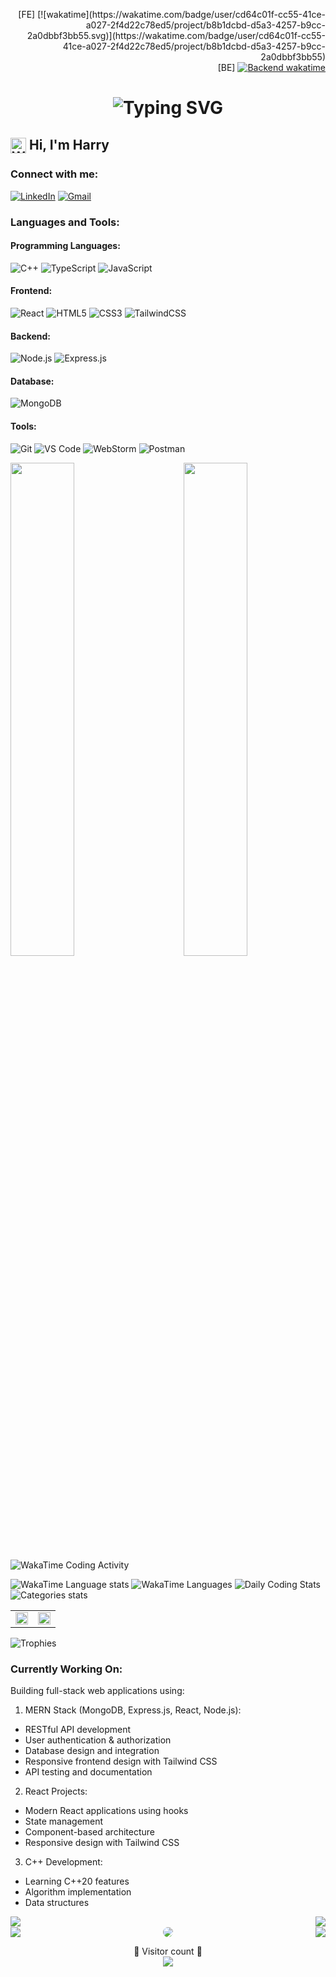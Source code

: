 <!--testing-->
<!--Header-->
<p align="right">
  [FE] [![wakatime](https://wakatime.com/badge/user/cd64c01f-cc55-41ce-a027-2f4d22c78ed5/project/b8b1dcbd-d5a3-4257-b9cc-2a0dbbf3bb55.svg)](https://wakatime.com/badge/user/cd64c01f-cc55-41ce-a027-2f4d22c78ed5/project/b8b1dcbd-d5a3-4257-b9cc-2a0dbbf3bb55)
  <br/>
  [BE] <a href="https://wakatime.com/badge/user/cd64c01f-cc55-41ce-a027-2f4d22c78ed5/project/c2770271-ed40-46fa-9caf-cc65c7f5275f"><img src="https://wakatime.com/badge/user/cd64c01f-cc55-41ce-a027-2f4d22c78ed5/project/c2770271-ed40-46fa-9caf-cc65c7f5275f.svg" alt="Backend wakatime"></a>
</p>

<h1 align="center">
  <img src="https://readme-typing-svg.herokuapp.com?font=Ubuntu&width=600&height=100&color=0000FF&size=35&center=true&vCenter=true&lines=Hello%2C+World+%F0%9F%91%8B;Welcome+to+my+GitHub+profile+%F0%9F%93%81" alt="Typing SVG" />
</h1>

## <img align="center" src="https://media.giphy.com/media/hvRJCLFzcasrR4ia7z/giphy.gif" width="25" alt="WavingHand-gif" /> Hi, I'm Harry


### Connect with me:
[![LinkedIn](https://img.shields.io/badge/LinkedIn-0077B5?style=for-the-badge&logo=linkedin&logoColor=white)](https://www.linkedin.com/in/harry-lin-85b393191?utm_source=share&utm_campaign=share_via&utm_content=profile&utm_medium=ios_app)
[![Gmail](https://img.shields.io/badge/Gmail-D14836?style=for-the-badge&logo=gmail&logoColor=white)](mailto:prismastudio2024@outlook.com)

### Languages and Tools:
#### Programming Languages:
![C++](https://img.shields.io/badge/C++-00599C?style=for-the-badge&logo=cplusplus&logoColor=white)
![TypeScript](https://img.shields.io/badge/TypeScript-007ACC?style=for-the-badge&logo=typescript&logoColor=white)
![JavaScript](https://img.shields.io/badge/JavaScript-F7DF1E?style=for-the-badge&logo=javascript&logoColor=black)

#### Frontend:
![React](https://img.shields.io/badge/React-20232A?style=for-the-badge&logo=react&logoColor=61DAFB)
![HTML5](https://img.shields.io/badge/HTML5-E34F26?style=for-the-badge&logo=html5&logoColor=white)
![CSS3](https://img.shields.io/badge/CSS3-1572B6?style=for-the-badge&logo=css3&logoColor=white)
![TailwindCSS](https://img.shields.io/badge/Tailwind_CSS-38B2AC?style=for-the-badge&logo=tailwind-css&logoColor=white)

#### Backend:
![Node.js](https://img.shields.io/badge/Node.js-339933?style=for-the-badge&logo=nodedotjs&logoColor=white)
![Express.js](https://img.shields.io/badge/Express.js-000000?style=for-the-badge&logo=express&logoColor=white)

#### Database:
![MongoDB](https://img.shields.io/badge/MongoDB-4EA94B?style=for-the-badge&logo=mongodb&logoColor=white)

#### Tools:
![Git](https://img.shields.io/badge/Git-F05032?style=for-the-badge&logo=git&logoColor=white)
![VS Code](https://img.shields.io/badge/Visual_Studio_Code-0078D4?style=for-the-badge&logo=visual%20studio%20code&logoColor=white)
![WebStorm](https://img.shields.io/badge/WebStorm-000000?style=for-the-badge&logo=WebStorm&logoColor=white)
![Postman](https://img.shields.io/badge/Postman-FF6C37?style=for-the-badge&logo=Postman&logoColor=white)

<div>
  <img width="45%" align="left" src="https://github-readme-stats.vercel.app/api/top-langs/?username=softwarejob&layout=normal&bg_color=30,e96443,904e95&title_color=fff&text_color=fff&hide_border=true&langs_count=15&card_width=500" />
  
  <img width="45%" align="right" src="https://github-readme-stats.vercel.app/api/wakatime?username=@softwarejob&layout=normal&hide_border=true&langs_count=15&bg_color=30,e96443,904e95&title_color=fff&text_color=fff&custom_title=📊%20Coding%20Activity" />
</div>

![WakaTime Coding Activity](https://wakatime.com/share/@softwarejob/85ac730b-ea05-46f6-9bf6-5cd136297982.svg)
<!-- WakaTime 原生圖表 -->
![WakaTime Language stats](https://wakatime.com/share/@softwarejob/dc548495-ed20-4abd-b847-ebeecb19e846.svg)
![WakaTime Languages](https://wakatime.com/share/@softwarejob/650e7cbb-ea4d-47ff-b43e-40391f85258e.svg)
![Daily Coding Stats](https://wakatime.com/share/@softwarejob/e3b0a691-46f6-48cd-890c-f48f53d1957c.svg)
![Categories stats](https://wakatime.com/share/@softwarejob/ea7322f5-3603-4a5b-842a-88031eb8ea76.svg)



<table>
  <tr>
    <td width="50%">
      <img width="100%" src="https://github-readme-stats.vercel.app/api?username=softwarejob&theme=ambient_gradient&cache_seconds=14400&show_icons=true&locale=en">
    </td>
    <td width="50%">
      <img width="100%" src="https://github-readme-streak-stats.herokuapp.com/?user=softwarejob&theme=ambient_gradient&cache_seconds=14400">
    </td>
  </tr>
</table>

![Trophies](https://github-profile-trophy.vercel.app/?username=softwarejob&cache_seconds=14400)

### Currently Working On:
Building full-stack web applications using:
1. MERN Stack (MongoDB, Express.js, React, Node.js):
  - RESTful API development
  - User authentication & authorization
  - Database design and integration
  - Responsive frontend design with Tailwind CSS
  - API testing and documentation

2. React Projects:
  - Modern React applications using hooks
  - State management
  - Component-based architecture
  - Responsive design with Tailwind CSS

3. C++ Development:
  - Learning C++20 features
  - Algorithm implementation
  - Data structures

<div>
  <img align="left" src="http://github-profile-summary-cards.vercel.app/api/cards/repos-per-language?username=softwarejob&theme=github" />
  <img align="right" src="http://github-profile-summary-cards.vercel.app/api/cards/most-commit-language?username=softwarejob&theme=github" />
</div>
<br clear="both"/>

<div>
  <img align="left" src="http://github-profile-summary-cards.vercel.app/api/cards/stats?username=softwarejob&theme=github" />
  <img align="right" src="http://github-profile-summary-cards.vercel.app/api/cards/productive-time?username=softwarejob&theme=github&utcOffset=8" />
</div>
<div align="center">
    <img src="https://github-readme-activity-graph.vercel.app/graph?username=softwarejob&bg_color=000000&color=00ff00&line=00ff00&point=00ff00&area=true&hide_border=true" style="border-radius: 15px;">
</div>

<p align="center">
  👀 Visitor count 👀<br>
  <img src="https://profile-counter.glitch.me/softwarejob/count.svg" />
</p>

